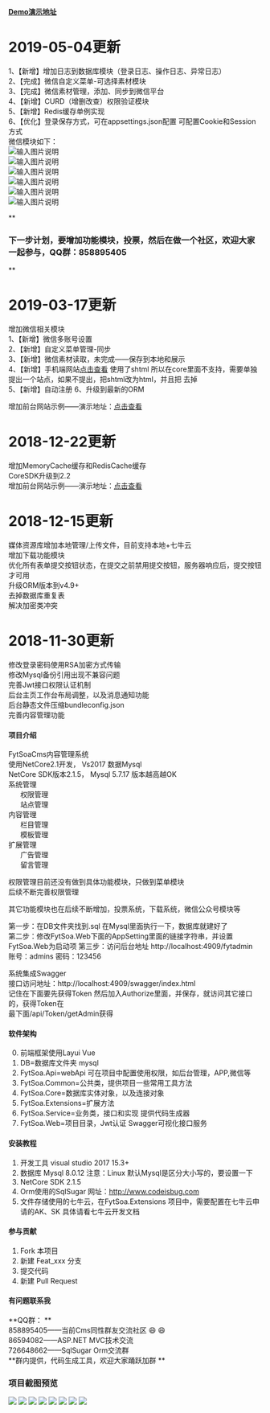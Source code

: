  **[Demo演示地址](http://fytsoacms.netcore.club/fytadmin/)**   
# 2019-05-04更新  
1、【新增】增加日志到数据库模块（登录日志、操作日志、异常日志）  
2、【完成】微信自定义菜单-可选择素材模块  
3、【完成】微信素材管理，添加、同步到微信平台  
4、【新增】CURD（增删改查）权限验证模块  
5、【新增】Redis缓存单例实现  
6、【优化】登录保存方式，可在appsettings.json配置  可配置Cookie和Session方式  
微信模块如下：  
![输入图片说明](https://gitee.com/uploads/images/2019/0504/222321_c22ca5dc_645017.png "在这里输入图片标题")  
![输入图片说明](https://gitee.com/uploads/images/2019/0504/222447_81666fcd_645017.png "在这里输入图片标题")  
![输入图片说明](https://gitee.com/uploads/images/2019/0504/222509_9e52adcf_645017.png "在这里输入图片标题")  
![输入图片说明](https://gitee.com/uploads/images/2019/0504/222556_0f5da63c_645017.png "在这里输入图片标题")  
![输入图片说明](https://gitee.com/uploads/images/2019/0504/222616_64e64810_645017.png "在这里输入图片标题")  
![输入图片说明](https://gitee.com/uploads/images/2019/0504/222742_1743bf00_645017.png "在这里输入图片标题")
   
   
 **

### 下一步计划，要增加功能模块，投票，然后在做一个社区，欢迎大家一起参与，QQ群：858895405  
** 



# 2019-03-17更新  
增加微信相关模块  
1、【新增】微信多账号设置  
2、【新增】自定义菜单管理-同步  
3、【新增】微信素材读取，未完成——保存到本地和展示  
4、【新增】手机端网站[点击查看](http://h5.feiyit.com)  使用了shtml 所以在core里面不支持，需要单独提出一个站点，如果不提出，把shtml改为html，并且把  <!-- #include file="/template/header.html" -->去掉  
5、【新增】自动注册
6、升级到最新的ORM  

增加前台网站示例——演示地址：[点击查看](http://www.feiyit.com)  


# 2018-12-22更新  
增加MemoryCache缓存和RedisCache缓存  
CoreSDK升级到2.2  
增加前台网站示例——演示地址：[点击查看](http://www.feiyit.com)  
  
  
# 2018-12-15更新  
媒体资源库增加本地管理/上传文件，目前支持本地+七牛云  
增加下载功能模块  
优化所有表单提交按钮状态，在提交之前禁用提交按钮，服务器响应后，提交按钮才可用  
升级ORM版本到v4.9+  
去掉数据库重复表  
解决加密类冲突  


# 2018-11-30更新  
修改登录密码使用RSA加密方式传输  
修改Mysql备份引用出现不兼容问题  
完善Jwt接口权限认证机制  
后台主页工作台布局调整，以及消息通知功能  
后台静态文件压缩bundleconfig.json  
完善内容管理功能  

#### 项目介绍  
FytSoaCms内容管理系统  
使用NetCore2.1开发，  Vs2017       数据Mysql  
NetCore  SDK版本2.1.5， Mysql 5.7.17  版本越高越OK  
系统管理  
&nbsp;&nbsp;&nbsp;&nbsp;&nbsp;&nbsp;权限管理  
&nbsp;&nbsp;&nbsp;&nbsp;&nbsp;&nbsp;站点管理  
内容管理  
&nbsp;&nbsp;&nbsp;&nbsp;&nbsp;&nbsp;栏目管理  
&nbsp;&nbsp;&nbsp;&nbsp;&nbsp;&nbsp;模板管理  
扩展管理   
&nbsp;&nbsp;&nbsp;&nbsp;&nbsp;&nbsp;广告管理  
&nbsp;&nbsp;&nbsp;&nbsp;&nbsp;&nbsp;留言管理    

权限管理目前还没有做到具体功能模块，只做到菜单模块  
后续不断完善权限管理  
  
其它功能模块也在后续不断增加，投票系统，下载系统，微信公众号模块等  
  
第一步：在DB文件夹找到.sql   在Mysql里面执行一下，数据库就建好了  
第二步：修改FytSoa.Web下面的AppSetting里面的链接字符串，并设置FytSoa.Web为启动项
第三步：访问后台地址  http://localhost:4909/fytadmin   
账号：admins   密码：123456  
  
系统集成Swagger  
接口访问地址：http://localhost:4909/swagger/index.html  
记住在下面要先获得Token 然后加入Authorize里面，并保存，就访问其它接口的，获得Token在  
最下面/api/Token/getAdmin获得

#### 软件架构
0. 前端框架使用Layui Vue
1. DB=数据库文件夹  mysql
2. FytSoa.Api=webApi  可在项目中配置使用权限，如后台管理，APP,微信等
3. FytSoa.Common=公共类，提供项目一些常用工具方法
4. FytSoa.Core=数据库实体对象，以及连接对象
5. FytSoa.Extensions=扩展方法
6. FytSoa.Service=业务类，接口和实现       提供代码生成器
7. FytSoa.Web=项目目录，Jwt认证  Swagger可视化接口服务

#### 安装教程

1. 开发工具   visual studio 2017  15.3+  
2. 数据库     Mysql 8.0.12    注意：Linux 默认Mysql是区分大小写的，要设置一下  
3. NetCore  SDK 2.1.5  
4. Orm使用的SqlSugar   网址：http://www.codeisbug.com  
5. 文件存储使用的七牛云，在FytSoa.Extensions  项目中，需要配置在七牛云申请的AK、SK   具体请看七牛云开发文档


#### 参与贡献

1. Fork 本项目
2. 新建 Feat_xxx 分支
3. 提交代码
4. 新建 Pull Request


#### 有问题联系我

 **QQ群： **   
858895405——当前Cms同性群友交流社区 :smile:  :smile:   
86594082——ASP.NET MVC技术交流  
726648662——SqlSugar Orm交流群  
 **群内提供，代码生成工具，欢迎大家踊跃加群  ** 


### 项目截图预览

![](https://gitee.com/uploads/images/2019/0504/220641_e086f581_645017.png)
![](https://gitee.com/uploads/images/2019/0504/220645_63a5e40b_645017.png)
![](https://gitee.com/uploads/images/2019/0504/220641_4289c361_645017.png)
![](https://gitee.com/uploads/images/2019/0504/220641_86b5af0c_645017.png)
![](https://gitee.com/uploads/images/2019/0504/220646_2fed6681_645017.png)
![](https://gitee.com/uploads/images/2019/0504/220646_3425c5e4_645017.png)
![](https://gitee.com/uploads/images/2019/0504/220646_aa82777f_645017.png)
![](https://gitee.com/uploads/images/2019/0504/220641_6d865c6b_645017.png)
 